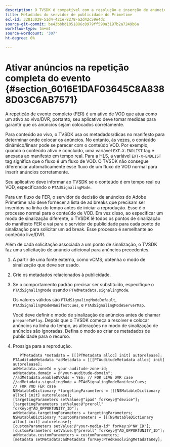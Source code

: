 ```yaml
---
description: O TVSDK é compatível com a resolução e inserção de anúncios para VOD e fluxos dinâmicos/lineares.
title: Metadados do servidor de publicidade do Primetime
exl-id: 32813029-51d4-421e-8278-a2d42c59e4dc
source-git-commit: be43bbbd1051886c8979ff590a3197b2a7249b6a
workflow-type: tm+mt
source-wordcount: '307'
ht-degree: 0%

---
```


# Ativar anúncios na repetição completa do evento {#section_6016E1DAF03645C8A8388D03C6AB7571}

A repetição de evento completo (FER) é um ativo de VOD que atua como um ativo ao vivo/DVR, portanto, seu aplicativo deve tomar medidas para garantir que os anúncios sejam colocados corretamente.

Para conteúdo ao vivo, o TVSDK usa os metadados/dicas no manifesto para determinar onde colocar os anúncios. No entanto, às vezes, o conteúdo dinâmico/linear pode se parecer com o conteúdo VOD. Por exemplo, quando o conteúdo ativo é concluído, uma variável `EXT-X-ENDLIST` tag é anexada ao manifesto em tempo real. Para a HLS, a variável `EXT-X-ENDLIST` tag significa que o fluxo é um fluxo de VOD. O TVSDK não consegue diferenciar automaticamente esse fluxo de um fluxo de VOD normal para inserir anúncios corretamente.

Seu aplicativo deve informar ao TVSDK se o conteúdo é em tempo real ou VOD, especificando o `PTAdSignalingMode`.

Para um fluxo de FER, o servidor de decisão de anúncios do Adobe Primetime não deve fornecer a lista de ad breaks que precisam ser inseridos na linha do tempo antes de iniciar a reprodução. Esse é o processo normal para o conteúdo de VOD. Em vez disso, ao especificar um modo de sinalização diferente, o TVSDK lê todos os pontos de sinalização do manifesto FER e vai para o servidor de publicidade para cada ponto de sinalização para solicitar um ad break. Esse processo é semelhante ao conteúdo live/DVR.

Além de cada solicitação associada a um ponto de sinalização, o TVSDK faz uma solicitação de anúncio adicional para anúncios precedentes.

1. A partir de uma fonte externa, como vCMS, obtenha o modo de sinalização que deve ser usado.
1. Crie os metadados relacionados à publicidade.
1. Se o comportamento padrão precisar ser substituído, especifique o `PTAdSignalingMode` usando `PTAdMetadata.signalingMode`.

   Os valores válidos são `PTAdSignalingModeDefault`, `PTAdSignalingModeManifestCues`, e `PTAdSignalingModeServerMap`.

   Você deve definir o modo de sinalização de anúncios antes de chamar `prepareToPlay`. Depois que o TVSDK começa a resolver e colocar anúncios na linha do tempo, as alterações no modo de sinalização de anúncios são ignoradas. Defina o modo ao criar os metadados de publicidade para o recurso.

1. Prossiga para a reprodução.

   ```
      PTMetadata *metadata = [[[PTMetadata alloc] init] autorelease]; 
   PTAuditudeMetadata *adMetadata = [[[PTAuditudeMetadata alloc] init] autorelease]; 
   adMetadata.zoneId = your-auditude-zone-id; 
   adMetadata.domain = @"your-auditude-domain"; 
   //adMetadata.enableDVRAds = YES; // FOR LIVE DVR case 
   //adMetadata.signalingMode = PTAdSignalingModeManifestCues;  
   // FOR VOD FER case 
   NSMutableDictionary *targetingParameters = [[[NSMutableDictionary alloc] init] autorelease]; 
   [targetingParameters setValue:@"ipad" forKey:@"device"]; 
   [targetingParameters setValue:@"preroll" forKey:@"AD_OPPORTUNITY_ID"]; 
   adMetadata.targetingParameters = targetingParameters; 
   NSMutableDictionary *customParameters = [[[NSMutableDictionary alloc] init] autorelease]; 
   [customParameters setValue:@"your-media-id" forKey:@"NW_ID"]; 
   [customParameters setValue:@"preroll" forKey:@"AD_OPPORTUNITY_ID"]; 
   adMetadata.customParameters = customParameters; 
   [metadata setMetadata:adMetadata forKey:PTAdResolvingMetadataKey]; 
   ```
